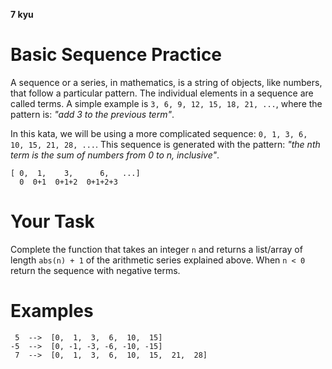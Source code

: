**7 kyu**
# Basic Sequence Practice
A sequence or a series, in mathematics, is a string of objects, like numbers, that follow a particular pattern. The individual elements in a sequence are called terms. A simple example is `3, 6, 9, 12, 15, 18, 21, ...`, where the pattern is: *"add 3 to the previous term"*.

In this kata, we will be using a more complicated sequence: `0, 1, 3, 6, 10, 15, 21, 28, ...`. This sequence is generated with the pattern: *"the nth term is the sum of numbers from 0 to n, inclusive"*.
```
[ 0,  1,    3,      6,   ...]
  0  0+1  0+1+2  0+1+2+3
```
# Your Task
Complete the function that takes an integer `n` and returns a list/array of length `abs(n) + 1` of the arithmetic series explained above. 
When `n < 0` return the sequence with negative terms.

# Examples
```
 5  -->  [0,  1,  3,  6,  10,  15]
-5  -->  [0, -1, -3, -6, -10, -15]
 7  -->  [0,  1,  3,  6,  10,  15,  21,  28]
 ```
